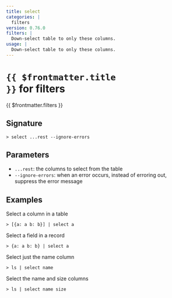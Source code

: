 ```yaml
---
title: select
categories: |
  filters
version: 0.76.0
filters: |
  Down-select table to only these columns.
usage: |
  Down-select table to only these columns.
---
```


# <code>{{ $frontmatter.title }}</code> for filters

<div class='command-title'>{{ $frontmatter.filters }}</div>

## Signature

```> select ...rest --ignore-errors```

## Parameters

 -  `...rest`: the columns to select from the table
 -  `--ignore-errors`: when an error occurs, instead of erroring out, suppress the error message

## Examples

Select a column in a table
```shell
> [{a: a b: b}] | select a
```

Select a field in a record
```shell
> {a: a b: b} | select a
```

Select just the name column
```shell
> ls | select name
```

Select the name and size columns
```shell
> ls | select name size
```
